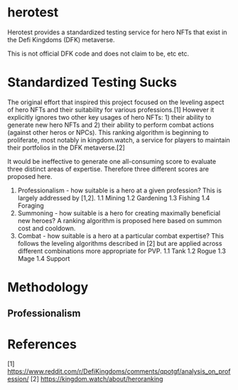 # herotest
Herotest provides a standardized testing service for hero NFTs that exist in the Defi Kingdoms (DFK) metaverse.

This is not official DFK code and does not claim to be, etc etc.

# Standardized Testing Sucks
The original effort that inspired this project focused on the leveling aspect of hero NFTs and their suitability for various professions.[1] However it explicitly ignores two other key usages of hero NFTs: 1) their ability to generate new hero NFTs and 2) their ability to perform combat actions (against other heros or NPCs). This ranking algorithm is beginning to proliferate, most notably in kingdom.watch, a service for players to maintain their portfolios in the DFK metaverse.[2]

It would be ineffective to generate one all-consuming score to evaluate three distinct areas of expertise. Therefore three different scores are proposed here.

1. Professionalism - how suitable is a hero at a given profession? This is largely addressed by [1,2].
1.1 Mining
1.2 Gardening
1.3 Fishing
1.4 Foraging
2. Summoning - how suitable is a hero for creating maximally beneficial new heroes? A ranking algorithm is proposed here based on summon cost and cooldown.
3. Combat - how suitable is a hero at a particular combat expertise? This follows the leveling algorithms described in [2] but are applied across different combinations more appropriate for PVP.
1.1 Tank
1.2 Rogue
1.3 Mage
1.4 Support

# Methodology
## Professionalism


# References
[1] https://www.reddit.com/r/DefiKingdoms/comments/qpotgf/analysis_on_profession/
[2] https://kingdom.watch/about/heroranking
